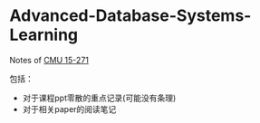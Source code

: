 # Advanced-Database-Systems-Learning

Notes of [CMU 15-271](https://15721.courses.cs.cmu.edu/spring2019/)

包括：

- 对于课程ppt零散的重点记录(可能没有条理)
- 对于相关paper的阅读笔记









